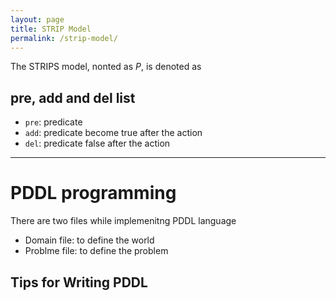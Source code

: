 ```yaml
---
layout: page
title: STRIP Model
permalink: /strip-model/
---
```


The STRIPS model, nonted as $P$, is denoted as


## pre, add and del list 
- `pre`: predicate
- `add`: predicate become true after the action
- `del`: predicate false after the action
  
---

# PDDL programming

There are two files while implemenitng PDDL language
- Domain file: to define the world
- Problme file: to define the problem

## Tips for Writing PDDL